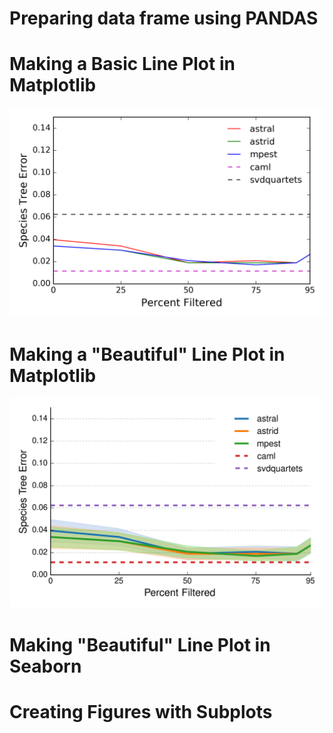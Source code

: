 # Preparing data frame using PANDAS

# Making a Basic Line Plot in Matplotlib
![](basic_lineplot.png)

# Making a "Beautiful" Line Plot in Matplotlib
![](beautiful_lineplot.png)

# Making "Beautiful" Line Plot in Seaborn

# Creating Figures with Subplots
